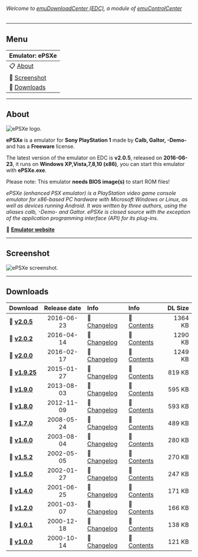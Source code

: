 ###### Welcome to [emuDownloadCenter (EDC)](https://github.com/PhoenixInteractiveNL/emuDownloadCenter/wiki/), a module of [emuControlCenter](https://github.com/PhoenixInteractiveNL/emuControlCenter/wiki/)
***
## Menu
| **Emulator: ePSXe** |
|:---------|
| :clipboard: [About](#about) |
| :sunrise: [Screenshot](#screenshot) |
| :floppy_disk: [Downloads](#downloads) |
***
## About
![](https://github.com/PhoenixInteractiveNL/emuDownloadCenter/wiki/images_emulator/epsxe_logo_200.jpg "ePSXe logo.")

**ePSXe** is a emulator for **Sony PlayStation 1** made by **Calb, Galtor, -Demo-** and has a **Freeware** license.

The latest version of the emulator on EDC is **v2.0.5**, released on **2016-06-23**, it runs on **Windows XP,Vista,7,8,10 (x86)**, you can start this emulator with **ePSXe.exe**.

Please note: This emulator **needs BIOS image(s)** to start ROM files!

_ePSXe (enhanced PSX emulator) is a PlayStation video game console emulator for x86-based PC hardware with Microsoft Windows or Linux, as well as devices running Android. It was written by three authors, using the aliases calb, -Demo- and Galtor. ePSXe is closed source with the exception of the application programming interface (API) for its plug-ins._

:link: [**Emulator website**](http://www.epsxe.com/)
***
## Screenshot
![](https://raw.githubusercontent.com/PhoenixInteractiveNL/emuDownloadCenter/master/hooks/epsxe/screen.jpg "ePSXe screenshot.")
***
## Downloads
| Download | Release date  | Info       | Info       | DL Size    |
|:---------|:-------------:|:-----------|:-----------|-----------:|
| :floppy_disk: [**v2.0.5**](https://github.com/PhoenixInteractiveNL/edc-repo0001/raw/master/epsxe/2.0.5.7z) | 2016-06-23 | :page_facing_up: [Changelog](https://github.com/PhoenixInteractiveNL/edc-repo0001/blob/master/epsxe/2.0.5_changelog.txt) | :mag_right: [Contents](https://github.com/PhoenixInteractiveNL/edc-repo0001/blob/master/epsxe/2.0.5_contents.txt) | 1364 KB |
| :floppy_disk: [**v2.0.2**](https://github.com/PhoenixInteractiveNL/edc-repo0001/raw/master/epsxe/2.0.2.7z) | 2016-04-14 | :page_facing_up: [Changelog](https://github.com/PhoenixInteractiveNL/edc-repo0001/blob/master/epsxe/2.0.2_changelog.txt) | :mag_right: [Contents](https://github.com/PhoenixInteractiveNL/edc-repo0001/blob/master/epsxe/2.0.2_contents.txt) | 1290 KB |
| :floppy_disk: [**v2.0.0**](https://github.com/PhoenixInteractiveNL/edc-repo0001/raw/master/epsxe/2.0.0.7z) | 2016-02-17 | :page_facing_up: [Changelog](https://github.com/PhoenixInteractiveNL/edc-repo0001/blob/master/epsxe/2.0.0_changelog.txt) | :mag_right: [Contents](https://github.com/PhoenixInteractiveNL/edc-repo0001/blob/master/epsxe/2.0.0_contents.txt) | 1249 KB |
| :floppy_disk: [**v1.9.25**](https://github.com/PhoenixInteractiveNL/edc-repo0001/raw/master/epsxe/1.9.25.7z) | 2015-01-27 | :page_facing_up: [Changelog](https://github.com/PhoenixInteractiveNL/edc-repo0001/blob/master/epsxe/1.9.25_changelog.txt) | :mag_right: [Contents](https://github.com/PhoenixInteractiveNL/edc-repo0001/blob/master/epsxe/1.9.25_contents.txt) | 819 KB |
| :floppy_disk: [**v1.9.0**](https://github.com/PhoenixInteractiveNL/edc-repo0001/raw/master/epsxe/1.9.0.7z) | 2013-08-03 | :page_facing_up: [Changelog](https://github.com/PhoenixInteractiveNL/edc-repo0001/blob/master/epsxe/1.9.0_changelog.txt) | :mag_right: [Contents](https://github.com/PhoenixInteractiveNL/edc-repo0001/blob/master/epsxe/1.9.0_contents.txt) | 595 KB |
| :floppy_disk: [**v1.8.0**](https://github.com/PhoenixInteractiveNL/edc-repo0001/raw/master/epsxe/1.8.0.7z) | 2012-11-09 | :page_facing_up: [Changelog](https://github.com/PhoenixInteractiveNL/edc-repo0001/blob/master/epsxe/1.8.0_changelog.txt) | :mag_right: [Contents](https://github.com/PhoenixInteractiveNL/edc-repo0001/blob/master/epsxe/1.8.0_contents.txt) | 593 KB |
| :floppy_disk: [**v1.7.0**](https://github.com/PhoenixInteractiveNL/edc-repo0001/raw/master/epsxe/1.7.0.7z) | 2008-05-24 | :page_facing_up: [Changelog](https://github.com/PhoenixInteractiveNL/edc-repo0001/blob/master/epsxe/1.7.0_changelog.txt) | :mag_right: [Contents](https://github.com/PhoenixInteractiveNL/edc-repo0001/blob/master/epsxe/1.7.0_contents.txt) | 489 KB |
| :floppy_disk: [**v1.6.0**](https://github.com/PhoenixInteractiveNL/edc-repo0001/raw/master/epsxe/1.6.0.7z) | 2003-08-04 | :page_facing_up: [Changelog](https://github.com/PhoenixInteractiveNL/edc-repo0001/blob/master/epsxe/1.6.0_changelog.txt) | :mag_right: [Contents](https://github.com/PhoenixInteractiveNL/edc-repo0001/blob/master/epsxe/1.6.0_contents.txt) | 280 KB |
| :floppy_disk: [**v1.5.2**](https://github.com/PhoenixInteractiveNL/edc-repo0001/raw/master/epsxe/1.5.2.7z) | 2002-05-05 | :page_facing_up: [Changelog](https://github.com/PhoenixInteractiveNL/edc-repo0001/blob/master/epsxe/1.5.2_changelog.txt) | :mag_right: [Contents](https://github.com/PhoenixInteractiveNL/edc-repo0001/blob/master/epsxe/1.5.2_contents.txt) | 270 KB |
| :floppy_disk: [**v1.5.0**](https://github.com/PhoenixInteractiveNL/edc-repo0001/raw/master/epsxe/1.5.0.7z) | 2002-01-27 | :page_facing_up: [Changelog](https://github.com/PhoenixInteractiveNL/edc-repo0001/blob/master/epsxe/1.5.0_changelog.txt) | :mag_right: [Contents](https://github.com/PhoenixInteractiveNL/edc-repo0001/blob/master/epsxe/1.5.0_contents.txt) | 247 KB |
| :floppy_disk: [**v1.4.0**](https://github.com/PhoenixInteractiveNL/edc-repo0001/raw/master/epsxe/1.4.0.7z) | 2001-06-25 | :page_facing_up: [Changelog](https://github.com/PhoenixInteractiveNL/edc-repo0001/blob/master/epsxe/1.4.0_changelog.txt) | :mag_right: [Contents](https://github.com/PhoenixInteractiveNL/edc-repo0001/blob/master/epsxe/1.4.0_contents.txt) | 171 KB |
| :floppy_disk: [**v1.2.0**](https://github.com/PhoenixInteractiveNL/edc-repo0001/raw/master/epsxe/1.2.0.7z) | 2001-03-07 | :page_facing_up: [Changelog](https://github.com/PhoenixInteractiveNL/edc-repo0001/blob/master/epsxe/1.2.0_changelog.txt) | :mag_right: [Contents](https://github.com/PhoenixInteractiveNL/edc-repo0001/blob/master/epsxe/1.2.0_contents.txt) | 166 KB |
| :floppy_disk: [**v1.0.1**](https://github.com/PhoenixInteractiveNL/edc-repo0001/raw/master/epsxe/1.0.1.7z) | 2000-12-18 | :page_facing_up: [Changelog](https://github.com/PhoenixInteractiveNL/edc-repo0001/blob/master/epsxe/1.0.1_changelog.txt) | :mag_right: [Contents](https://github.com/PhoenixInteractiveNL/edc-repo0001/blob/master/epsxe/1.0.1_contents.txt) | 138 KB |
| :floppy_disk: [**v1.0.0**](https://github.com/PhoenixInteractiveNL/edc-repo0001/raw/master/epsxe/1.0.0.7z) | 2000-10-14 | :page_facing_up: [Changelog](https://github.com/PhoenixInteractiveNL/edc-repo0001/blob/master/epsxe/1.0.0_changelog.txt) | :mag_right: [Contents](https://github.com/PhoenixInteractiveNL/edc-repo0001/blob/master/epsxe/1.0.0_contents.txt) | 121 KB |
